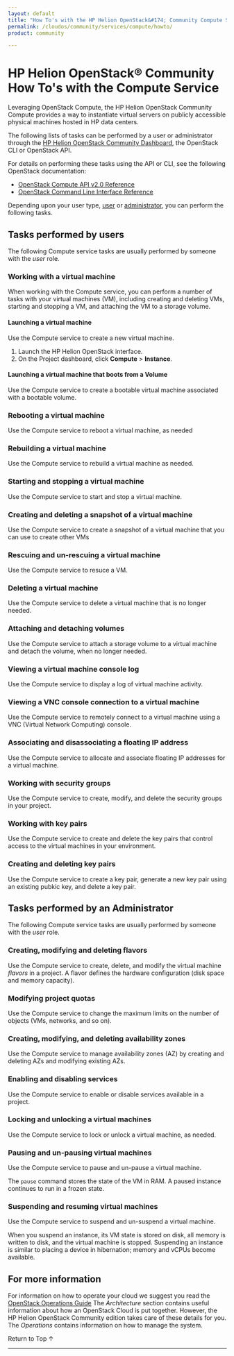 ```yaml
---
layout: default
title: "How To's with the HP Helion OpenStack&#174; Community Compute Service"
permalink: /cloudos/community/services/compute/howto/
product: community

---
```

<!--UNDER REVISION-->

<script>

function PageRefresh {
onLoad="window.refresh"
}

PageRefresh();

</script>

<!--
<p style="font-size: small;"> <a href="/cloudos/community/services/compute/overview">&#9664; PREV</a> | <a href="/cloudos/community/services/overview/">&#9650; UP</a> | <a href="/cloudos/community/services/identity/overview/"> NEXT &#9654</a> </p>
-->

#  HP Helion OpenStack&#174; Community How To's with the Compute Service  

<!-- Taken from http://wiki.hpcloud.net/display/core/Core+Edition+Use+cases#CoreEditionUsecases-OverCloud -->

Leveraging OpenStack Compute, the HP Helion OpenStack Community Compute provides a way to instantiate virtual servers on publicly accessible physical machines hosted in HP data centers.

The following lists of tasks can be performed by a user or administrator through the [HP Helion OpenStack Community Dashboard](/cloudos/manage/operational-dashboard/how-opdash-works/), the OpenStack CLI or OpenStack API.

For details on performing these tasks using the API or CLI, see the following OpenStack documentation:

- [OpenStack Compute API v2.0 Reference](http://api.openstack.org/api-ref-compute-v2.html)
- [OpenStack Command Line Interface Reference](http://docs.openstack.org/cli-reference/content/novaclient_commands.html)

Depending upon your user type, [user](#user) or [administrator](#admin), you can perform the following tasks.

## Tasks performed by users ##

The following Compute service tasks are usually performed by someone with the *user* role.

### Working with a virtual machine ###

When working with the Compute service, you can perform a number of tasks with your virtual machines (VM), including creating and deleting VMs, starting and stopping a VM, and attaching the VM to a storage volume.

#### Launching a virtual machine ####

Use the Compute service to create a new virtual machine.

1. Launch the HP Helion OpenStack interface.
2. On the Project dashboard, click **Compute** > **Instance**.

#### Launching a virtual machine that boots from a Volume ####

Use the Compute service to create a bootable virtual machine associated with a bootable volume. 

### Rebooting a virtual machine ####

Use the Compute service to reboot a virtual machine, as needed

### Rebuilding a virtual machine ####

Use the Compute service to rebuild a virtual machine as needed.

### Starting and stopping a virtual machine ####

Use the Compute service to start and stop a virtual machine.

### Creating and deleting a snapshot of a virtual machine ####

Use the Compute service to create a snapshot of a virtual machine that you can use to create other VMs

### Rescuing and un-rescuing a virtual machine ####

Use the Compute service to resuce a VM.

### Deleting a virtual machine ####

Use the Compute service to delete a virtual machine that is no longer needed.

### Attaching and detaching volumes ####

Use the Compute service to attach a storage volume to a virtual machine and detach the volume, when no longer needed.

### Viewing a virtual machine console log ####

Use the Compute service to display a log of virtual machine activity.

### Viewing a VNC console connection to a virtual machine ####

Use the Compute service to remotely connect to a virtual machine using a VNC (Virtual Network Computing) console. 

### Associating and disassociating a floating IP address

Use the Compute service to allocate and associate floating IP addresses for a virtual machine. 

### Working with security groups ###

Use the Compute service to create, modify, and delete the security groups in your project.

### Working with key pairs ###

Use the Compute service to create and delete the key pairs that control access to the virtual machines in your environment.

### Creating and deleting key pairs ####

Use the Compute service to create a key pair, generate a new key pair using an existing pubkic key, and delete a key pair.

## Tasks performed by an Administrator ##

The following Compute service tasks are usually performed by someone with the *user* role.

### Creating, modifying and deleting flavors ####

Use the Compute service to create, delete, and modify the virtual machine *flavors* in a project. A flavor defines the hardware configuration (disk space and memory capacity).

### Modifying project quotas ####

Use the Compute service to change the maximum limits on the number of objects (VMs, networks, and so on).

### Creating, modifying, and deleting availability zones ####

Use the Compute service to manage availability zones (AZ) by creating and deleting AZs and modifying existing AZs.

### Enabling and disabling services ####

Use the Compute service to enable or disable services available in a project.

### Locking and unlocking a virtual machines ####

Use the Compute service to lock or unlock a virtual machine, as needed.

### Pausing and un-pausing virtual machines ####

Use the Compute service to pause and un-pause a virtual machine. 

The `pause` command stores the state of the VM in RAM. A paused instance continues to run in a frozen state.

### Suspending and resuming virtual machines 

Use the Compute service to suspend and un-suspend a virtual machine. 

When you suspend an instance, its VM state is stored on disk, all memory is written to disk, and the virtual machine is stopped. Suspending an instance is similar to placing a device in hibernation; memory and vCPUs become available.

## For more information ##

For information on how to operate your cloud we suggest you read the [OpenStack Operations Guide](http://docs.openstack.org/ops/) The *Architecture* section contains useful information about how an OpenStack Cloud is put together. However, the HP Helion OpenStack Community edition takes care of these details for you. The *Operations* contains information on how to manage the system.

<!-- hide me Also see the Help topics that are available in the Operational Dashboard and Administration Dashboard.  Website copies are available:

* [HP Cloud OS Operational Dashboard Help](/cloudos/manage/operational-dashboard/)
* [HP Cloud OS Administration Dashboard Help](/cloudos/manage/administration-dashboard/) -->

 <a href="#top" style="padding:14px 0px 14px 0px; text-decoration: none;"> Return to Top &#8593; </a>

----
